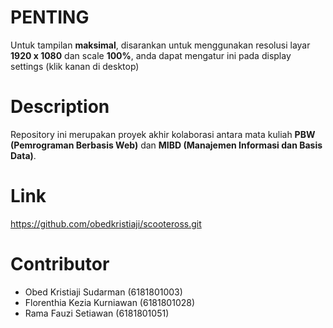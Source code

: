 # __PENTING__
Untuk tampilan __maksimal__, disarankan untuk menggunakan resolusi layar __1920 x 1080__ dan scale __100%__, anda dapat mengatur ini pada display settings (klik kanan di desktop)

# Description
Repository ini merupakan proyek akhir kolaborasi antara mata kuliah __PBW (Pemrograman Berbasis Web)__ dan __MIBD (Manajemen Informasi dan Basis Data)__.

# Link
https://github.com/obedkristiaji/scooteross.git

# Contributor
- Obed Kristiaji Sudarman (6181801003)
- Florenthia Kezia Kurniawan (6181801028)
- Rama Fauzi Setiawan (6181801051)
